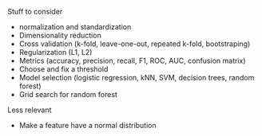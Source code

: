 Stuff to consider

- normalization and standardization
- Dimensionality reduction
- Cross validation (k-fold, leave-one-out, repeated k-fold, bootstraping)
- Regularization (L1, L2)
- Metrics (accuracy, precision, recall, F1, ROC, AUC, confusion matrix)
- Choose and fix a threshold
- Model selection (logistic regression, kNN, SVM, decision trees, random forest)
- Grid search for random forest


Less relevant
- Make a feature have a normal distribution